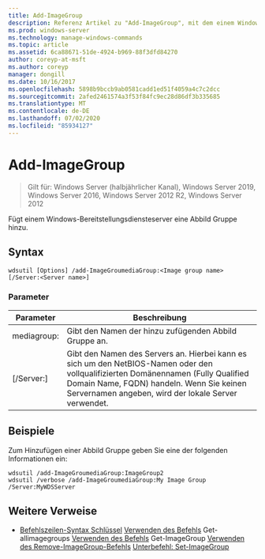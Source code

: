 ```yaml
---
title: Add-ImageGroup
description: Referenz Artikel zu "Add-ImageGroup", mit dem einem Windows-Bereitstellungsdiensteserver eine Image Gruppe hinzugefügt wird.
ms.prod: windows-server
ms.technology: manage-windows-commands
ms.topic: article
ms.assetid: 6ca88671-51de-4924-b969-88f3dfd84270
author: coreyp-at-msft
ms.author: coreyp
manager: dongill
ms.date: 10/16/2017
ms.openlocfilehash: 5898b9bccb9ab0581cadd1ed51f4059a4c7c2dcc
ms.sourcegitcommit: 2afed2461574a3f53f84fc9ec28d86df3b335685
ms.translationtype: MT
ms.contentlocale: de-DE
ms.lasthandoff: 07/02/2020
ms.locfileid: "85934127"
---
```

# <a name="add-imagegroup"></a>Add-ImageGroup

> Gilt für: Windows Server (halbjährlicher Kanal), Windows Server 2019, Windows Server 2016, Windows Server 2012 R2, Windows Server 2012

Fügt einem Windows-Bereitstellungsdiensteserver eine Abbild Gruppe hinzu.

## <a name="syntax"></a>Syntax
```
wdsutil [Options] /add-ImageGroumediaGroup:<Image group name> [/Server:<Server name>]
```
### <a name="parameters"></a>Parameter
|Parameter|Beschreibung|
|-------|--------|
mediagroup:<Image group name>|Gibt den Namen der hinzu zufügenden Abbild Gruppe an.|
|[/Server:<Server name>]|Gibt den Namen des Servers an. Hierbei kann es sich um den NetBIOS-Namen oder den vollqualifizierten Domänennamen (Fully Qualified Domain Name, FQDN) handeln. Wenn Sie keinen Servernamen angeben, wird der lokale Server verwendet.|
## <a name="examples"></a>Beispiele
Zum Hinzufügen einer Abbild Gruppe geben Sie eine der folgenden Informationen ein:
```
wdsutil /add-ImageGroumediaGroup:ImageGroup2
wdsutil /verbose /add-ImageGroumediaGroup:My Image Group /Server:MyWDSServer
```
## <a name="additional-references"></a>Weitere Verweise
- [Befehlszeilen-Syntax Schlüssel](command-line-syntax-key.md) 
 [Verwenden des Befehls](using-the-get-allimagegroups-command.md) 
 Get-allimagegroups [Verwenden des Befehls](using-the-get-imagegroup-command.md) 
 Get-ImageGroup [Verwenden des Remove-ImageGroup-Befehls](using-the-remove-imagegroup-command.md) 
 [Unterbefehl: Set-ImageGroup](subcommand-set-imagegroup.md)
